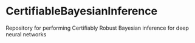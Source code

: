 # CertifiableBayesianInference
Repository for performing Certifiably Robust Bayesian inference for deep neural networks
